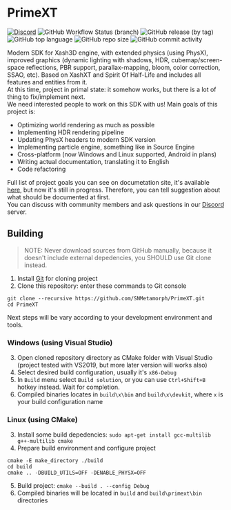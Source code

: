 # PrimeXT
[![Discord](https://img.shields.io/discord/824538989616824350)](https://discord.gg/BxQUMUescJ)
![GitHub Workflow Status (branch)](https://img.shields.io/github/workflow/status/SNMetamorph/PrimeXT/nightly-builds/master)
![GitHub release (by tag)](https://img.shields.io/github/downloads/SNMetamorph/PrimeXT/total)
![GitHub top language](https://img.shields.io/github/languages/top/SNMetamorph/PrimeXT)
![GitHub repo size](https://img.shields.io/github/repo-size/SNMetamorph/PrimeXT)
![GitHub commit activity](https://img.shields.io/github/commit-activity/m/SNMetamorph/PrimeXT)

Modern SDK for Xash3D engine, with extended physics (using PhysX), improved graphics (dynamic lighting with shadows, HDR, cubemap/screen-space reflections, PBR support, parallax-mapping, bloom, color correction, SSAO, etc). 
Based on XashXT and Spirit Of Half-Life and includes all features and entities from it.  
At this time, project in primal state: it somehow works, but there is a lot of thing to fix/implement next.  
We need interested people to work on this SDK with us! Main goals of this project is:
- Optimizing world rendering as much as possible
- Implementing HDR rendering pipeline
- Updating PhysX headers to modern SDK version
- Implementing particle engine, something like in Source Engine
- Cross-platform (now Windows and Linux supported, Android in plans)
- Writing actual documentation, translating it to English
- Code refactoring

Full list of project goals you can see on documetation site, it's available [here](https://snmetamorph.github.io/PrimeXT/), but now it's still in progress. 
Therefore, you can tell suggestion about what should be documented at first.  
You can discuss with community members and ask questions in our [Discord](https://discord.gg/BxQUMUescJ) server.
## Building
> NOTE: Never download sources from GitHub manually, because it doesn't include external depedencies, you SHOULD use Git clone instead.
1) Install [Git](https://git-scm.com/download/win) for cloning project
2) Clone this repository: enter these commands to Git console
```
git clone --recursive https://github.com/SNMetamorph/PrimeXT.git
cd PrimeXT
```
Next steps will be vary according to your development environment and tools.
### Windows (using Visual Studio)
3) Open cloned repository directory as CMake folder with Visual Studio (project tested with VS2019, but more later version will works also)<br>
4) Select desired build configuration, usually it's `x86-Debug`
5) In `Build` menu select `Build solution`, or you can use `Ctrl+Shift+B` hotkey instead. Wait for completion.
6) Compiled binaries locates in `build\x\bin` and `build\x\devkit`, where `x` is your build configuration name
### Linux (using CMake)
3) Install some build depedencies: `sudo apt-get install gcc-multilib g++-multilib cmake`
4) Prepare build environment and configure project
```
cmake -E make_directory ./build
cd build
cmake .. -DBUILD_UTILS=OFF -DENABLE_PHYSX=OFF
```
5) Build project: `cmake --build . --config Debug`
6) Compiled binaries will be located in `build` and `build\primext\bin` directories
